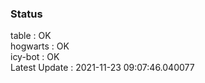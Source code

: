 ### Status


table : OK  
hogwarts : OK  
icy-bot : OK  
Latest Update : 2021-11-23 09:07:46.040077
